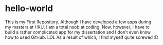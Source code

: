 # hello-world
This is my First Repository.
Although I have developed a few apps during my masters at HKU, I am a total noob at coding.
Now, however, I have to build a rather complicated app for my dissertation and I don't even know how to used GitHub. LOL
As a result of which, I find myself quite screwed :D 
